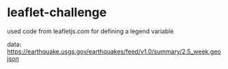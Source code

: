 # leaflet-challenge

used code from leafletjs.com for defining a legend variable

data: https://earthquake.usgs.gov/earthquakes/feed/v1.0/summary/2.5_week.geojson
